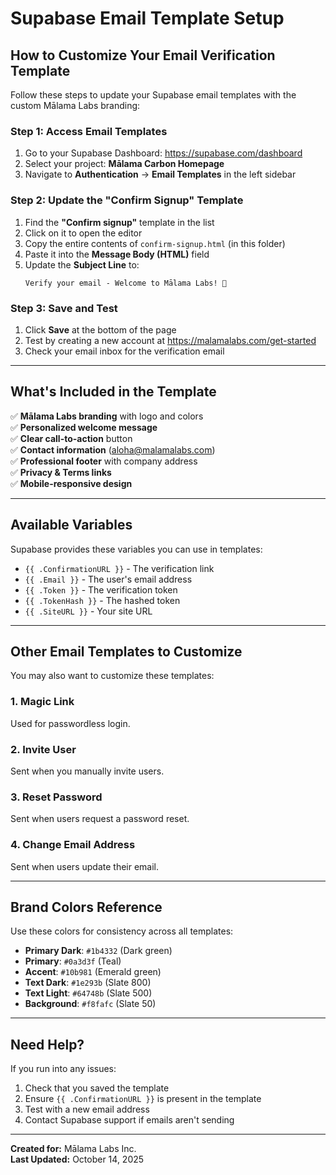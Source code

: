 # Supabase Email Template Setup

## How to Customize Your Email Verification Template

Follow these steps to update your Supabase email templates with the custom Mālama Labs branding:

### Step 1: Access Email Templates
1. Go to your Supabase Dashboard: https://supabase.com/dashboard
2. Select your project: **Mālama Carbon Homepage**
3. Navigate to **Authentication** → **Email Templates** in the left sidebar

### Step 2: Update the "Confirm Signup" Template
1. Find the **"Confirm signup"** template in the list
2. Click on it to open the editor
3. Copy the entire contents of `confirm-signup.html` (in this folder)
4. Paste it into the **Message Body (HTML)** field
5. Update the **Subject Line** to:
   ```
   Verify your email - Welcome to Mālama Labs! 🌱
   ```

### Step 3: Save and Test
1. Click **Save** at the bottom of the page
2. Test by creating a new account at https://malamalabs.com/get-started
3. Check your email inbox for the verification email

---

## What's Included in the Template

✅ **Mālama Labs branding** with logo and colors  
✅ **Personalized welcome message**  
✅ **Clear call-to-action** button  
✅ **Contact information** (aloha@malamalabs.com)  
✅ **Professional footer** with company address  
✅ **Privacy & Terms links**  
✅ **Mobile-responsive design**

---

## Available Variables

Supabase provides these variables you can use in templates:

- `{{ .ConfirmationURL }}` - The verification link
- `{{ .Email }}` - The user's email address
- `{{ .Token }}` - The verification token
- `{{ .TokenHash }}` - The hashed token
- `{{ .SiteURL }}` - Your site URL

---

## Other Email Templates to Customize

You may also want to customize these templates:

### 1. **Magic Link**
Used for passwordless login.

### 2. **Invite User**
Sent when you manually invite users.

### 3. **Reset Password**
Sent when users request a password reset.

### 4. **Change Email Address**
Sent when users update their email.

---

## Brand Colors Reference

Use these colors for consistency across all templates:

- **Primary Dark**: `#1b4332` (Dark green)
- **Primary**: `#0a3d3f` (Teal)
- **Accent**: `#10b981` (Emerald green)
- **Text Dark**: `#1e293b` (Slate 800)
- **Text Light**: `#64748b` (Slate 500)
- **Background**: `#f8fafc` (Slate 50)

---

## Need Help?

If you run into any issues:
1. Check that you saved the template
2. Ensure `{{ .ConfirmationURL }}` is present in the template
3. Test with a new email address
4. Contact Supabase support if emails aren't sending

---

**Created for:** Mālama Labs Inc.  
**Last Updated:** October 14, 2025

